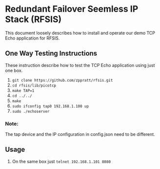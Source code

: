 # Redundant Failover Seemless IP Stack (RFSIS)
This document loosely describes how to install and operate our demo TCP Echo application for RFSIS.


## One Way Testing Instructions
These instruction describe how to test the TCP Echo application using just one box.

1. `git clone https://github.com/zppratt/rfsis.git`
2. `cd rfsis/lib/picotcp`
3. `make TAP=1`
4. `cd ../../`
5. `make`
6. `sudo ifconfig tap0 192.168.1.100 up`
7. `sudo ./echoserver`

### Note:
The tap device and the IP configuration in config.json need to be different.

## Usage
1. On the same box just `telnet 192.168.1.101 8080`

